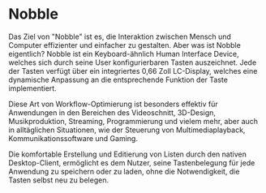 
# Nobble

Das Ziel von "Nobble" ist es, die Interaktion zwischen Mensch und Computer effizienter und einfacher zu gestalten.
Aber was ist Nobble eigentlich?
Nobble ist ein Keyboard-ähnlich Human Interface Device, welches sich durch seine User konfigurierbaren Tasten auszeichnet. Jede der Tasten verfügt über ein integriertes 0,66 Zoll LC-Display, welches eine dynamische Anpassung an die entsprechende Funktion der Taste implementiert.

Diese Art von Workflow-Optimierung ist besonders effektiv für Anwendungen in den Bereichen des Videoschnitt, 3D-Design, Musikproduktion, Streaming, Programmierung und vielem mehr, aber auch in alltäglichen Situationen, wie der Steuerung von Multimediaplayback, Kommunikationssoftware und Gaming.

Die komfortable Erstellung und Editierung von Listen durch den nativen Desktop-Client, ermöglicht es dem Nutzer, seine Tastenbelegung für jede Anwendung zu speichern oder zu laden, ohne die Notwendigkeit, die Tasten selbst neu zu belegen.
